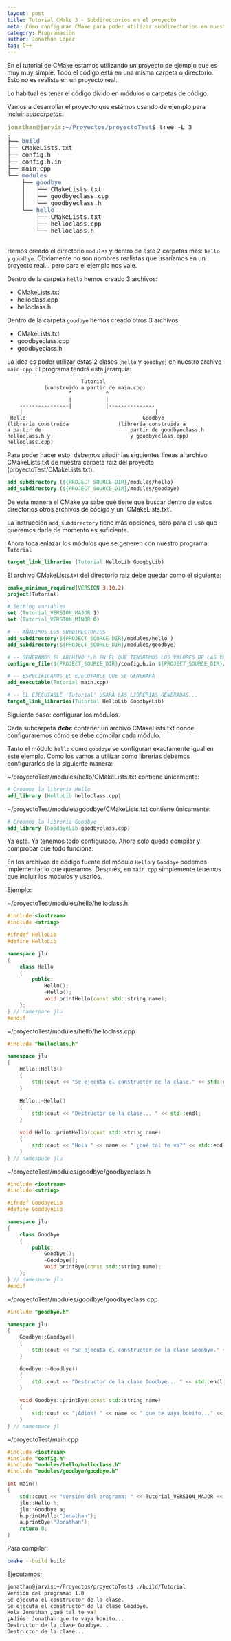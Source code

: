 ```yaml
---
layout: post
title: Tutorial CMake 3 - Subdirectorios en el proyecto
meta: Cómo configurar CMake para poder utilizar subdirectorios en nuestro proyecto.
category: Programación
author: Jonathan López
tag: C++
---
```


En el tutorial de CMake estamos utilizando un proyecto de ejemplo que es muy muy simple. Todo el código está en una misma carpeta o directorio. Esto no es realista en un proyecto real. 

Lo habitual es tener el código divido en módulos o carpetas de código. 

Vamos a desarrollar el proyecto que estámos usando de ejemplo para incluir *subcarpetas*.

<pre><font color="#8F9D6A"><b>jonathan@jarvis</b></font>:<font color="#7587A6"><b>~/Proyectos/proyectoTest</b></font>$ tree -L 3
<font color="#7587A6"><b>.</b></font>
├── <font color="#7587A6"><b>build</b></font>
├── CMakeLists.txt
├── config.h
├── config.h.in
├── main.cpp
└── <font color="#7587A6"><b>modules</b></font>
    ├── <font color="#7587A6"><b>goodbye</b></font>
    │   ├── CMakeLists.txt
    │   ├── goodbyeclass.cpp
    │   └── goodbyeclass.h
    └── <font color="#7587A6"><b>hello</b></font>
        ├── CMakeLists.txt
        ├── helloclass.cpp
        └── helloclass.h

</pre>

Hemos creado el directorio `modules` y dentro de éste 2 carpetas más: `hello` y `goodbye`. Obviamente no son nombres realistas que usaríamos en un proyecto real... pero para el ejemplo nos vale.

Dentro de la carpeta `hello` hemos creado 3 archivos:
- CMakeLists.txt
- helloclass.cpp
- helloclass.h

Dentro de la carpeta `goodbye` hemos creado otros 3 archivos: 
- CMakeLists.txt
- goodbyeclass.cpp
- goodbyeclass.h

La idea es poder utilizar estas 2 clases (`hello` y `goodbye`) en nuestro archivo `main.cpp`. El programa tendrá esta jerarquía:

~~~
                        Tutorial 
            (construido a partir de main.cpp)
                    ^           ^
                    |           |
    ----------------|           |---------------
    |                                           |
 Hello                                      Goodbye
(librería construida                (librería construida a
a partir de                             partir de goodbyeclass.h
helloclass.h y                          y goodbyeclass.cpp)
helloclass.cpp)
~~~


Para poder hacer esto, debemos añadir las siguientes líneas al archivo CMakeLists.txt de nuestra carpeta raíz del proyecto (proyectoTest/CMakeLists.txt).

~~~ cmake
add_subdirectory (${PROJECT_SOURCE_DIR}/modules/hello)
add_subdirectory (${PROJECT_SOURCE_DIR}/modules/goodbye)
~~~

De esta manera el CMake ya sabe qué tiene que buscar dentro de estos directorios otros archivos de código y un 'CMakeLists.txt'. 

La instrucción `add_subdirectory` tiene más opciones, pero para el uso que queremos darle de momento es suficiente. 

Ahora toca enlazar los módulos que se generen con nuestro programa `Tutorial`

~~~ cmake
target_link_libraries (Tutorial HelloLib GoogbyLib)
~~~

El archivo CMakeLists.txt del directorio raíz debe quedar como el siguiente:

~~~ cmake
cmake_minimum_required(VERSION 3.10.2)
project(Tutorial)

# Setting variables
set (Tutorial_VERSION_MAJOR 1)
set (Tutorial_VERSION_MINOR 0)

# -- AÑADIMOS LOS SUBDIRECTORIOS
add_subdirectory(${PROJECT_SOURCE_DIR}/modules/hello )
add_subdirectory(${PROJECT_SOURCE_DIR}/modules/goodbye)

# -- GENERAMOS EL ARCHIVO *.h EN EL QUE TENDREMOS LOS VALORES DE LAS VARIABLES
configure_file(${PROJECT_SOURCE_DIR}/config.h.in ${PROJECT_SOURCE_DIR}/config.h)

# -- ESPECIFICAMOS EL EJECUTABLE QUE SE GENERARÁ
add_executable(Tutorial main.cpp)

# -- EL EJECUTABLE 'Tutorial' USARÁ LAS LIBRERÍAS GENERADAS...
target_link_libraries(Tutorial HelloLib GoodbyeLib)
~~~ 

Siguiente paso: configurar los módulos.

Cada subcarpeta ***debe*** contener un archivo CMakeLists.txt donde configuraremos cómo se debe compilar cada módulo.

Tanto el módulo `hello` como `goodbye` se configuran exactamente igual en este ejemplo. Como los vamos a utilizar como librerías debemos configurarlos de la siguiente manera:

~/proyectoTest/modules/hello/CMakeLists.txt contiene únicamente:

~~~ cmake
# Creamos la librería Hello
add_library (HelloLib helloclass.cpp)
~~~

~/proyectoTest/modules/goodbye/CMakeLists.txt contiene únicamente:

~~~ cmake
# Creamos la librería Goodbye
add_library (GoodbyeLib goodbyclass.cpp)
~~~

Ya está. Ya tenemos todo configurado. Ahora solo queda compilar y comprobar que todo funciona.

En los archivos de código fuente del módulo `Hello` y `Goodbye` podemos implementar lo que queramos. Después, en `main.cpp` simplemente tenemos que incluir los módulos y usarlos.

Ejemplo:

~/proyectoTest/modules/hello/helloclass.h

~~~ cpp
#include <iostream>
#include <string>

#ifndef HelloLib
#define HelloLib

namespace jlu
{
    class Hello
    {
        public:
            Hello();
            ~Hello();
            void printHello(const std::string name);
    };
} // namespace jlu
#endif
~~~

~/proyectoTest/modules/hello/helloclass.cpp

~~~ cpp
#include "helloclass.h"

namespace jlu
{
    Hello::Hello()
    {
        std::cout << "Se ejecuta el constructor de la clase." << std::endl;
    }

    Hello::~Hello()
    {
        std::cout << "Destructor de la clase... " << std::endl;
    }

    void Hello::printHello(const std::string name)
    {
        std::cout << "Hola " << name << " ¿qué tal te va?" << std::endl;
    }
} // namespace jlu
~~~

~/proyectoTest/modules/goodbye/goodbyeclass.h

~~~ cpp
#include <iostream>
#include <string>

#ifndef GoodbyeLib
#define GoodbyeLib

namespace jlu
{
    class Goodbye
    {
        public:
            Goodbye();
            ~Goodbye();
            void printBye(const std::string name);
    };
} // namespace jlu
#endif
~~~

~/proyectoTest/modules/goodbye/goodbyeclass.cpp

~~~ cpp
#include "goodbye.h"

namespace jlu
{
    Goodbye::Goodbye()
    {
        std::cout << "Se ejecuta el constructor de la clase Goodbye." << std::endl;
    }

    Goodbye::~Goodbye()
    {
        std::cout << "Destructor de la clase Goodbye... " << std::endl;
    }

    void Goodbye::printBye(const std::string name)
    {
        std::cout << "¡Adiós! " << name << " que te vaya bonito..." << std::endl;
    }
} // namespace jl
~~~

~/proyectoTest/main.cpp

~~~ cpp
#include <iostream>
#include "config.h"
#include "modules/hello/helloclass.h"
#include "modules/goodbye/goodbye.h"

int main()
{
    std::cout << "Versión del programa: " << Tutorial_VERSION_MAJOR << "." << Tutorial_VERSION_MINOR << std::endl;
    jlu::Hello h;
    jlu::Goodbye a;
    h.printHello("Jonathan");
    a.printBye("Jonathan");
    return 0;
}
~~~

Para compilar:

~~~ bash
cmake --build build
~~~

Ejecutamos:

~~~ bash
jonathan@jarvis:~/Proyectos/proyectoTest$ ./build/Tutorial 
Versión del programa: 1.0
Se ejecuta el constructor de la clase.
Se ejecuta el constructor de la clase Goodbye.
Hola Jonathan ¿qué tal te va?
¡Adiós! Jonathan que te vaya bonito...
Destructor de la clase Goodbye... 
Destructor de la clase... 
~~~ 

